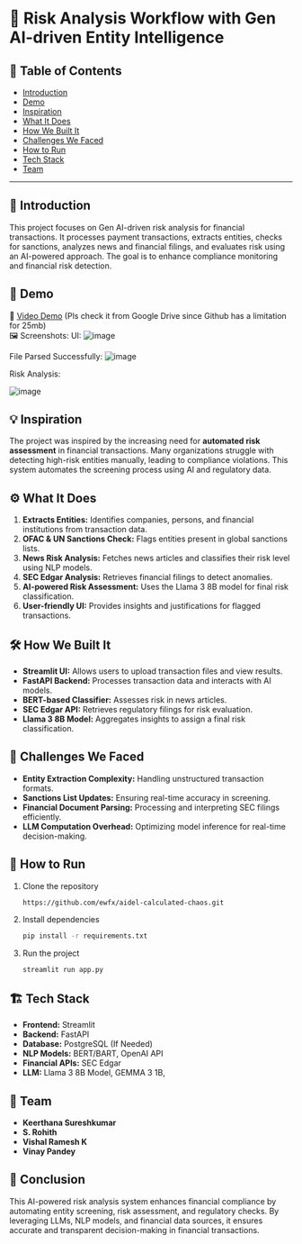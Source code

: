 # 🚀 Risk Analysis Workflow with Gen AI-driven Entity Intelligence

## 📌 Table of Contents
- [Introduction](Introduction)
- [Demo](https://drive.google.com/file/d/1zfLjbGGiQM5OJMs8UFQ7v0u38tvk6duo/view?usp=sharing )
- [Inspiration](#inspiration)
- [What It Does](#what-it-does)
- [How We Built It](#how-we-built-it)
- [Challenges We Faced](#challenges-we-faced)
- [How to Run](#how-to-run)
- [Tech Stack](#tech-stack)
- [Team](#Team)

---

## 🎯 Introduction
This project focuses on Gen AI-driven risk analysis for financial transactions. It processes payment transactions, extracts entities, checks for sanctions, analyzes news and financial filings, and evaluates risk using an AI-powered approach. The goal is to enhance compliance monitoring and financial risk detection.

## 🎥 Demo
🔗 [Video Demo](https://drive.google.com/file/d/1zfLjbGGiQM5OJMs8UFQ7v0u38tvk6duo/view?usp=sharing ) (Pls check it from Google Drive since Github has a limitation for 25mb)  
🖼️ Screenshots:
UI:
![image](https://github.com/user-attachments/assets/b5f3ecdd-d65c-4e31-861b-aadb5a6d41c6)

File Parsed Successfully:
![image](https://github.com/user-attachments/assets/b4f73a2d-6f90-4966-8c37-63640582ae62)

Risk Analysis:

![image](https://github.com/user-attachments/assets/6345fc2f-47ff-49b8-a297-ba131eaa1460)


## 💡 Inspiration
The project was inspired by the increasing need for **automated risk assessment** in financial transactions. Many organizations struggle with detecting high-risk entities manually, leading to compliance violations. This system automates the screening process using AI and regulatory data.

## ⚙️ What It Does
1. **Extracts Entities:** Identifies companies, persons, and financial institutions from transaction data.
2. **OFAC & UN Sanctions Check:** Flags entities present in global sanctions lists.
3. **News Risk Analysis:** Fetches news articles and classifies their risk level using NLP models.
4. **SEC Edgar Analysis:** Retrieves financial filings to detect anomalies.
5. **AI-powered Risk Assessment:** Uses the Llama 3 8B model for final risk classification.
6. **User-friendly UI:** Provides insights and justifications for flagged transactions.

## 🛠️ How We Built It
- **Streamlit UI:** Allows users to upload transaction files and view results.
- **FastAPI Backend:** Processes transaction data and interacts with AI models.
- **BERT-based Classifier:** Assesses risk in news articles.
- **SEC Edgar API:** Retrieves regulatory filings for risk evaluation.
- **Llama 3 8B Model:** Aggregates insights to assign a final risk classification.

## 🚧 Challenges We Faced
- **Entity Extraction Complexity:** Handling unstructured transaction formats.
- **Sanctions List Updates:** Ensuring real-time accuracy in screening.
- **Financial Document Parsing:** Processing and interpreting SEC filings efficiently.
- **LLM Computation Overhead:** Optimizing model inference for real-time decision-making.

## 🏃 How to Run
1. Clone the repository  
   ```
   https://github.com/ewfx/aidel-calculated-chaos.git
   ```
2. Install dependencies  
   ```sh
   pip install -r requirements.txt  
   ```
3. Run the project  
   ```sh
   streamlit run app.py  
   ```

## 🏗️ Tech Stack
- **Frontend:** Streamlit
- **Backend:** FastAPI
- **Database:** PostgreSQL (If Needed)
- **NLP Models:** BERT/BART, OpenAI API
- **Financial APIs:** SEC Edgar
- **LLM:** Llama 3 8B Model, GEMMA 3 1B, 

## 👥 Team
- **Keerthana Sureshkumar**
- **S. Rohith**
- **Vishal Ramesh K**
- **Vinay Pandey** 


## 🎯 Conclusion
This AI-powered risk analysis system enhances financial compliance by automating entity screening, risk assessment, and regulatory checks. By leveraging LLMs, NLP models, and financial data sources, it ensures accurate and transparent decision-making in financial transactions.
